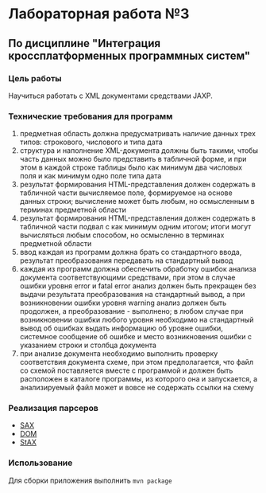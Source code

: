 # Лабораторная работа №3 #
## По дисциплине "Интеграция кроссплатформенных программных систем" ##
### Цель работы ###
Научиться работать с XML документами средствами JAXP.

### Технические требования для программ ###
1. предметная область должна предусматривать наличие данных трех типов: строкового, числового и типа дата
1. структура и наполнение XML-документа должны быть такими, чтобы часть данных можно было представить в табличной форме, и при этом в каждой строке таблицы было как минимум два числовых поля и как минимум одно поле типа дата
1. результат формирования HTML-представления должен содержать в табличной части вычисляемое поле, формируемое на основе данных строки; вычисление может быть любым, но осмысленным в терминах предметной области
1. результат формирования HTML-представления должен содержать в табличной части подвал с как минимум одним итогом; итоги могут вычисляться любым способом, но осмысленно в терминах предметной области
1. ввод каждая из программ должна брать со стандартного ввода, результат преобразования передавать на стандартный вывод
1. каждая из программ должна обеспечить обработку ошибок анализа документа соответствующими средствами, при этом в случае ошибки уровня error и fatal error анализ должен быть прекращен без выдачи результата преобразования на стандартный вывод, а при возникновении ошибки уровня warning анализ должен быть продолжен, а преобразование - выполнено; в любом случае при возникновении ошибки любого уровня необходимо на стандартный вывод об ошибках выдать информацию об уровне ошибки, системное сообщение об ошибке и место возникновения ошибки с указанием строки и столбца документа
1. при анализе документа необходимо выполнить проверку соответствия документа схеме, при этом предполагается, что файл со схемой поставляется вместе с программой и должен быть расположен в каталоге программы, из которого она и запускается, а анализируемый файл может и вовсе не содержать ссылки на схему

### Реализация парсеров ###
* [SAX](src/main/java/ru/makar/icss/lab3/parser/impl/sax)
* [DOM](src/main/java/ru/makar/icss/lab3/parser/impl/dom)
* [StAX](src/main/java/ru/makar/icss/lab3/parser/impl/stax) 

### Использование ###
Для сборки приложения выполнить `mvn package`